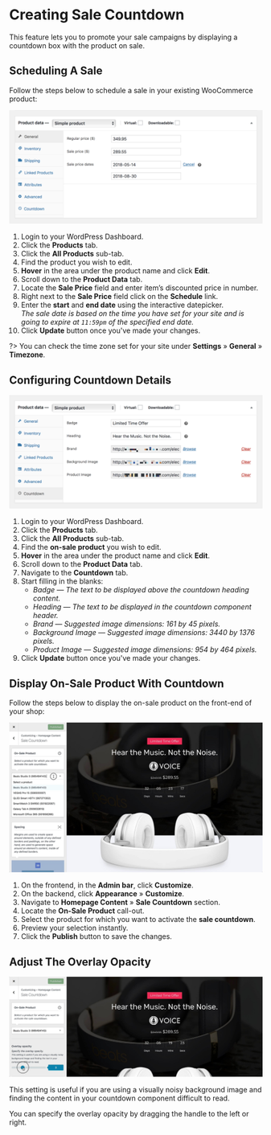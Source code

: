 # Creating Sale Countdown

This feature lets you to promote your sale campaigns by displaying a countdown box with the product on sale.

## Scheduling A Sale

Follow the steps below to schedule a sale in your existing WooCommerce product:

![Scheduling A Sale](img/scheduling-sale.png)

1. Login to your WordPress Dashboard.
2. Click the **Products** tab.
3. Click the **All Products** sub-tab.
4. Find the product you wish to edit.
5. **Hover** in the area under the product name and click **Edit**.
6. Scroll down to the **Product Data** tab.
7. Locate the **Sale Price** field and enter item’s discounted price in number.
8. Right next to the **Sale Price** field click on the **Schedule** link.
9. Enter the **start** and **end date** using the interactive datepicker.<br/>*The sale date is based on the time you have set for your site and is going to expire at `11:59pm` of the specified end date.*
10. Click **Update** button once you've made your changes.

?> You can check the time zone set for your site under **Settings** » **General** » **Timezone**.

## Configuring Countdown Details

![Configuring Countdown Details](img/configuring-countdown-details.png)

1. Login to your WordPress Dashboard.
2. Click the **Products** tab.
3. Click the **All Products** sub-tab.
4. Find the **on-sale product** you wish to edit.
5. **Hover** in the area under the product name and click **Edit**.
6. Scroll down to the **Product Data** tab.
7. Navigate to the **Countdown** tab.
8. Start filling in the blanks: 
   * *Badge — The text to be displayed above the countdown heading content.*
   * *Heading — The text to be displayed in the countdown component header.*
   * *Brand — Suggested image dimensions: 161 by 45 pixels.*
   * *Background Image — Suggested image dimensions: 3440 by 1376 pixels.*
   * *Product Image — Suggested image dimensions: 954 by 464 pixels.*
9. Click **Update** button once you've made your changes.

## Display On-Sale Product With Countdown

Follow the steps below to display the on-sale product on the front-end of your shop:

![Display On-Sale Product With Countdown](img/display-on-sale-product-with-countdown.jpg)

1. On the frontend, in the **Admin bar**, click **Customize**.
2. On the backend, click **Appearance** » **Customize**.
3. Navigate to **Homepage Content** » **Sale Countdown** section.
4. Locate the **On-Sale Product** call-out.
5. Select the product for which you want to activate the **sale countdown**.
6. Preview your selection instantly.
7. Click the **Publish** button to save the changes.

## Adjust The Overlay Opacity

![Adjust The Overlay Opacity](img/adjust-the-overlay-opacity-countdown.jpg)

This setting is useful if you are using a visually noisy background image and finding the content in your countdown component difficult to read.

You can specify the overlay opacity by dragging the handle to the left or right.
